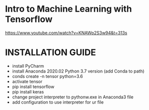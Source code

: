 # Intro to Machine Learning with Tensorflow
https://www.youtube.com/watch?v=KNAWp2S3w94&t=313s

# INSTALLATION GUIDE
- install PyCharm
- install Anaconda 2020.02 Python 3.7 version (add Conda to path)
- conds create -n tensor python=3.6
- activate tensor
- pip install tensorflow
- pip install keras
- change project interpreter to pythonw.exe in Anaconda3 file
- add configuration to use interpreter for ur file





